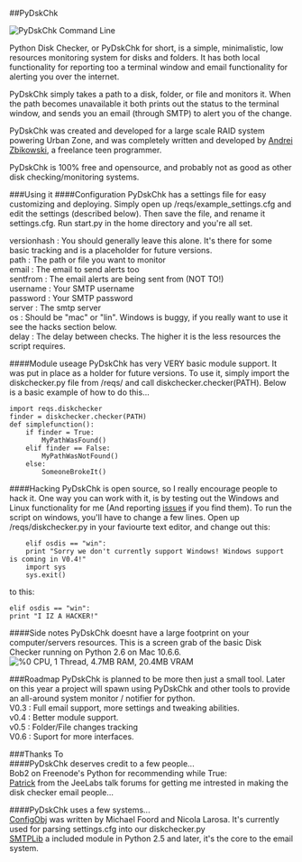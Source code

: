 ##PyDskChk

![PyDskChk Command Line](http://i.imgur.com/HTbqc.jpg)

Python Disk Checker, or PyDskChk for short, is a simple, minimalistic, low resources monitoring system for disks and folders. It has both local functionality for reporting too a terminal window and email functionality for alerting you over the internet.  
  
PyDskChk simply takes a path to a disk, folder, or file and monitors it. When the path becomes unavailable it both prints out the status to the terminal window, and sends you an email (through SMTP) to alert you of the change.  
  
PyDskChk was created and developed for a large scale RAID system powering Urban Zone, and was completely written and developed by [Andrei Zbikowski](http://az.wbbmx.org/), a freelance teen programmer.  
  
PyDskChk is 100% free and opensource, and probably not as good as other disk checking/monitoring systems. 

###Using it
####Configuration
PyDskChk has a settings file for easy customizing and deploying. Simply open up /reqs/example_settings.cfg and edit the settings (described below). Then save the file, and rename it settings.cfg. Run start.py in the home directory and you're all set.
  
versionhash : You should generally leave this alone. It's there for some basic tracking and is a placeholder for future versions.  
path : The path or file you want to monitor  
email : The email to send alerts too  
sentfrom : The email alerts are being sent from (NOT TO!)  
username : Your SMTP username  
password : Your SMTP password  
server : The smtp server  
os : Should be "mac" or "lin". Windows is buggy, if you really want to use it see the hacks section below.  
delay : The delay between checks. The higher it is the less resources the script requires.  
  
####Module useage
PyDskChk has very VERY basic module support. It was put in place as a holder for future versions. To use it, simply import the diskchecker.py file from /reqs/ and call diskchecker.checker(PATH). Below is a basic example of how to do this...
   
    import reqs.diskchecker
    finder = diskchecker.checker(PATH)
    def simplefunction():
    	if finder = True:
    		MyPathWasFound()
    	elif finder == False:
    		MyPathWasNotFound()
    	else:
    		SomeoneBrokeIt()
####Hacking
PyDskChk is open source, so I really encourage people to hack it. One way you can work with it, is by testing out the Windows and Linux functionality for me (And reporting [issues](https://github.com/b1naryth1ef/pydskchk/issues) if you find them). To run the script on windows, you'll have to change a few lines. Open up /reqs/diskchecker.py in your faviourte text editor, and change out this:
    
        elif osdis == "win":
        print "Sorry we don't currently support Windows! Windows support is coming in V0.4!"
        import sys
        sys.exit()
to this:
	
	elif osdis == "win":
    print "I IZ A HACKER!"
####Side notes
PyDskChk doesnt have a large footprint on your computer/servers resources. This is a screen grab of the basic Disk Checker running on Python 2.6 on Mac 10.6.6. 
![%0 CPU, 1 Thread, 4.7MB RAM, 20.4MB VRAM](http://i.imgur.com/jYDpW.jpg)
  
###Roadmap
PyDskChk is planned to be more then just a small tool. Later on this year a project will spawn using PyDskChk and other tools to provide an all-around system monitor / notifier for python.   
V0.3 : Full email support, more settings and tweaking abilities.   
v0.4 : Better module support.   
v0.5 : Folder/File changes tracking  
V0.6 : Suport for more interfaces.  

###Thanks To  
####PyDskChk deserves credit to a few people...  
Bob2 on Freenode's Python for recommending while True:  
[Patrick](http://talk.jeelabs.net/topic/704) from the JeeLabs talk forums for getting me intrested in making the disk checker email people...
  
####PyDskChk uses a few systems...  
[ConfigObj](http://bit.ly/eauaQx) was written by Michael Foord and Nicola Larosa. It's currently used for parsing settings.cfg into our diskchecker.py  
[SMTPLib](http://effbot.org/librarybook/smtplib.htm) a included module in Python 2.5 and later, it's the core to the email system.  
